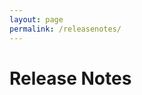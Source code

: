 ```yaml
---
layout: page
permalink: /releasenotes/
---
```


<script type="text/javascript">

  const response = new XMLHttpRequest();
  response.open("GET", "https://services.bugshooting.com/rest/releasenotes.md");
  response.send();

  response.onload = (e) => {
     document.getElementById("releasenotes").textContent = response.response)
  }
  
</script>

# Release Notes

<span id="releasenotes"></span>
